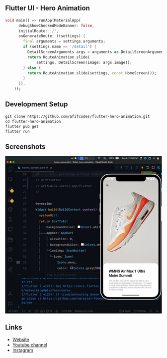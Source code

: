 ## Flutter UI - Hero Animation

```dart
void main() => runApp(MaterialApp(
      debugShowCheckedModeBanner: false,
      initialRoute: '/',
      onGenerateRoute: ((settings) {
        final arguments = settings.arguments;
        if (settings.name == '/detail') {
          DetailScreenArguments args = arguments as DetailScreenArguments;
          return RouteAnimation.slide(
              settings, DetailScreen(image: args.image));
        } else {
          return RouteAnimation.slide(settings, const HomeScreen());
        }
      }),
    ));
```

## Development Setup
```
git clone https://github.com/afifcodes/flutter-hero-animation.git
cd flutter-hero-animation
flutter pub get
flutter run
```

## Screenshots
<img src="screenshots/1.png" />

## Links

* [Website](https://afifcodes.vercel.app)
* [Youtube channel](https://youtube.com/afifcodes)
* [Instagram](https://instagram.com/afifcodes)
